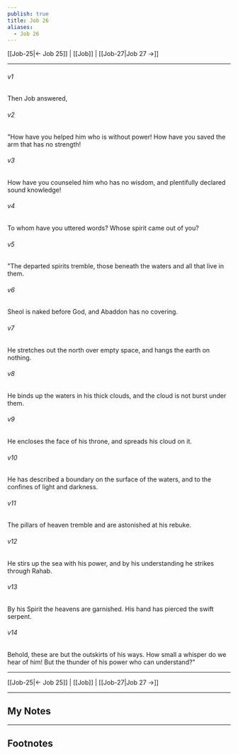 ```yaml
---
publish: true
title: Job 26
aliases:
  - Job 26
---
```


[[Job-25|← Job 25]] | [[Job]] | [[Job-27|Job 27 →]]
***



###### v1 
Then Job answered, 

###### v2 
"How have you helped him who is without power! How have you saved the arm that has no strength! 

###### v3 
How have you counseled him who has no wisdom, and plentifully declared sound knowledge! 

###### v4 
To whom have you uttered words? Whose spirit came out of you? 

###### v5 
"The departed spirits tremble, those beneath the waters and all that live in them. 

###### v6 
Sheol is naked before God, and Abaddon has no covering. 

###### v7 
He stretches out the north over empty space, and hangs the earth on nothing. 

###### v8 
He binds up the waters in his thick clouds, and the cloud is not burst under them. 

###### v9 
He encloses the face of his throne, and spreads his cloud on it. 

###### v10 
He has described a boundary on the surface of the waters, and to the confines of light and darkness. 

###### v11 
The pillars of heaven tremble and are astonished at his rebuke. 

###### v12 
He stirs up the sea with his power, and by his understanding he strikes through Rahab. 

###### v13 
By his Spirit the heavens are garnished. His hand has pierced the swift serpent. 

###### v14 
Behold, these are but the outskirts of his ways. How small a whisper do we hear of him! But the thunder of his power who can understand?"

***
[[Job-25|← Job 25]] | [[Job]] | [[Job-27|Job 27 →]]

---
## My Notes

---
## Footnotes